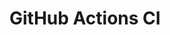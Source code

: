 # GitHub Actions CI








































































































































































































































































































































































































































































































































































































































































































































































































































































































































































































































































































































































































































































































































































































































































































































































































































































































































































































































































































































































































